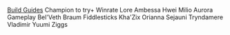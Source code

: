 [Build Guides](https://u.gg/?utm_source=uggtopnav)
Champion to try+ Winrate
	Lore
		Ambessa
		Hwei
		Milio
		Aurora
	Gameplay
		Bel'Veth
		Braum
		Fiddlesticks
		Kha'Zix
		Orianna
		Sejauni
		Tryndamere
		Vladimir
		Yuumi
		Ziggs